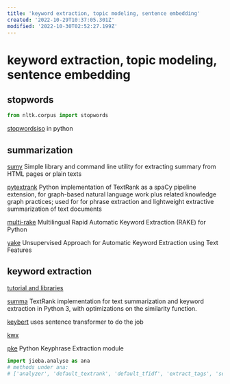 ```yaml
---
title: 'keyword extraction, topic modeling, sentence embedding'
created: '2022-10-29T10:37:05.301Z'
modified: '2022-10-30T02:52:27.199Z'
---
```


# keyword extraction, topic modeling, sentence embedding


## stopwords

```python
from nltk.corpus import stopwords
```

[stopwordsiso](https://github.com/stopwords-iso/stopwords-iso/tree/master/python) in python

## summarization

[sumy](https://pypi.org/project/sumy/) Simple library and command line utility for extracting summary from HTML pages or plain texts

[pytextrank](https://pypi.org/project/pytextrank/) Python implementation of TextRank as a spaCy pipeline extension, for graph-based natural language work plus related knowledge graph practices; used for for phrase extraction and lightweight extractive summarization of text documents

[multi-rake](https://pypi.org/project/multi-rake/) Multilingual Rapid Automatic Keyword Extraction (RAKE) for Python

[yake]() Unsupervised Approach for Automatic Keyword Extraction using Text Features

## keyword extraction

[tutorial and libraries](https://heartbeat.comet.ml/keyword-extraction-with-python-498bc18aadc)

[summa](https://pypi.org/project/summa/) TextRank implementation for text summarization and keyword extraction in Python 3, with optimizations on the similarity function.

[keybert](https://blog.csdn.net/whatwho_518/article/details/124481742) uses sentence transformer to do the job

[kwx](https://pypi.org/project/kwx/)

[pke](https://github.com/boudinfl/pke) Python Keyphrase Extraction module

```python
import jieba.analyse as ana
# methods under ana:
# ['analyzer', 'default_textrank', 'default_tfidf', 'extract_tags', 'set_idf_path', 'set_stop_words', 'textrank', 'tfidf']
```

